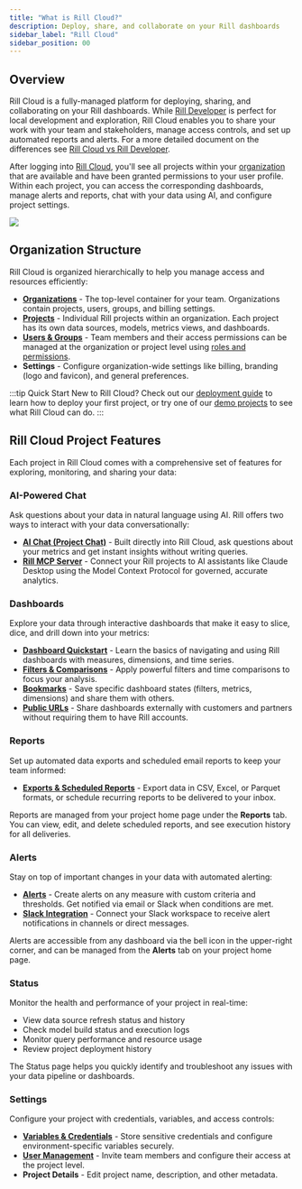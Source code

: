 ```yaml
---
title: "What is Rill Cloud?"
description: Deploy, share, and collaborate on your Rill dashboards
sidebar_label: "Rill Cloud"
sidebar_position: 00
---
```


## Overview

Rill Cloud is a fully-managed platform for deploying, sharing, and collaborating on your Rill dashboards. While [Rill Developer](/get-started/install) is perfect for local development and exploration, Rill Cloud enables you to share your work with your team and stakeholders, manage access controls, and set up automated reports and alerts. For a more detailed document on the differences see [Rill Cloud vs Rill Developer](/get-started/concepts/cloud-vs-developer).

After logging into [Rill Cloud](https://ui.rilldata.com), you'll see all projects within your [organization](/manage/organization-management#organization) that are available and have been granted permissions to your user profile. Within each project, you can access the corresponding dashboards, manage alerts and reports, chat with your data using AI, and configure project settings.

<img src = '/img/manage/project-management/rill-org.png' class='rounded-gif' />
<br />

## Organization Structure

Rill Cloud is organized hierarchically to help you manage access and resources efficiently:

- **[Organizations](/manage/organization-management)** - The top-level container for your team. Organizations contain projects, users, groups, and billing settings.
- **[Projects](/manage/project-management)** - Individual Rill projects within an organization. Each project has its own data sources, models, metrics views, and dashboards.
- **[Users & Groups](/manage/user-management)** - Team members and their access permissions can be managed at the organization or project level using [roles and permissions](/manage/roles-permissions).
- **Settings** - Configure organization-wide settings like billing, branding (logo and favicon), and general preferences.

:::tip Quick Start
New to Rill Cloud? Check out our [deployment guide](/deploy/deploy-dashboard) to learn how to deploy your first project, or try one of our [demo projects](https://ui.rilldata.com/demo) to see what Rill Cloud can do.
:::

## Rill Cloud Project Features

Each project in Rill Cloud comes with a comprehensive set of features for exploring, monitoring, and sharing your data:

### AI-Powered Chat
Ask questions about your data in natural language using AI. Rill offers two ways to interact with your data conversationally:

- **[AI Chat (Project Chat)](/explore/project-chat)** - Built directly into Rill Cloud, ask questions about your metrics and get instant insights without writing queries.
- **[Rill MCP Server](/explore/mcp)** - Connect your Rill projects to AI assistants like Claude Desktop using the Model Context Protocol for governed, accurate analytics.

### Dashboards
Explore your data through interactive dashboards that make it easy to slice, dice, and drill down into your metrics:

- **[Dashboard Quickstart](/explore/dashboard-101)** - Learn the basics of navigating and using Rill dashboards with measures, dimensions, and time series.
- **[Filters & Comparisons](/explore/filters)** - Apply powerful filters and time comparisons to focus your analysis.
- **[Bookmarks](/explore/bookmarks)** - Save specific dashboard states (filters, metrics, dimensions) and share them with others.
- **[Public URLs](/explore/public-url)** - Share dashboards externally with customers and partners without requiring them to have Rill accounts.

### Reports
Set up automated data exports and scheduled email reports to keep your team informed:

- **[Exports & Scheduled Reports](/explore/exports)** - Export data in CSV, Excel, or Parquet formats, or schedule recurring reports to be delivered to your inbox.

Reports are managed from your project home page under the **Reports** tab. You can view, edit, and delete scheduled reports, and see execution history for all deliveries.

### Alerts
Stay on top of important changes in your data with automated alerting:

- **[Alerts](/explore/alerts/alerts.md)** - Create alerts on any measure with custom criteria and thresholds. Get notified via email or Slack when conditions are met.
- **[Slack Integration](/explore/alerts/slack)** - Connect your Slack workspace to receive alert notifications in channels or direct messages.

Alerts are accessible from any dashboard via the bell icon in the upper-right corner, and can be managed from the **Alerts** tab on your project home page.

### Status
Monitor the health and performance of your project in real-time:

- View data source refresh status and history
- Check model build status and execution logs  
- Monitor query performance and resource usage
- Review project deployment history

The Status page helps you quickly identify and troubleshoot any issues with your data pipeline or dashboards.

### Settings
Configure your project with credentials, variables, and access controls:

- **[Variables & Credentials](/manage/project-management/variables-and-credentials)** - Store sensitive credentials and configure environment-specific variables securely.
- **[User Management](/manage/user-management)** - Invite team members and configure their access at the project level.
- **Project Details** - Edit project name, description, and other metadata.